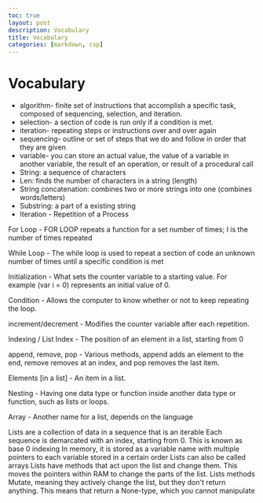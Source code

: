 ```yaml
---
toc: true
layout: post
description: Vocabulary
title: Vocabulary
categories: [markdown, csp]
---
```

# Vocabulary
- algorithm- finite set of instructions that accomplish a specific task, composed of sequencing, selection, and iteration.
- selection- a section of code is run only if a condition is met.
- iteration- repeating steps or instructions over and over again
- sequencing- outline or set of steps that we do and follow in order that they are given
- variable- you can store an actual value, the value of a variable in another variable, the result of an operation, or result of a procedural call
- String: a sequence of characters
- Len: finds the number of characters in a string (length)
- String concatenation: combines two or more strings into one (combines words/letters)
- Substring: a part of a existing string
- Iteration - Repetition of a Process

For Loop - FOR LOOP repeats a function for a set number of times; I is the number of times repeated

While Loop - The while loop is used to repeat a section of code an unknown number of times until a specific condition is met

Initialization - What sets the counter variable to a starting value. For example (var i = 0) represents an initial value of 0.

Condition - Allows the computer to know whether or not to keep repeating the loop.

increment/decrement - Modifies the counter variable after each repetition.

Indexing / List Index - The position of an element in a list, starting from 0

append, remove, pop - Various methods, append adds an element to the end, remove removes at an index, and pop removes the last item.

Elements [in a list] - An item in a list.

Nesting - Having one data type or function inside another data type or function, such as lists or loops.

Array - Another name for a list, depends on the language

Lists are a collection of data in a sequence that is an iterable
Each sequence is demarcated with an index, starting from 0. This is known as base 0 indexing
In memory, it is stored as a variable name with multiple pointers to each variable stored in a certain order
Lists can also be called arrays
Lists have methods that act upon the list and change them. This moves the pointers within RAM to change the parts of the list.
Lists methods Mutate, meaning they actively change the list, but they don't return anything. This means that return a None-type, which you cannot manipulate
